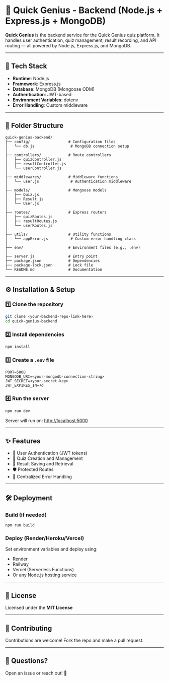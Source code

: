 # 🧠 Quick Genius - Backend (Node.js + Express.js + MongoDB)

**Quick Genius** is the backend service for the Quick Genius quiz platform. It handles user authentication, quiz management, result recording, and API routing — all powered by Node.js, Express.js, and MongoDB.

---

## 🚀 Tech Stack

- **Runtime**: Node.js
- **Framework**: Express.js
- **Database**: MongoDB (Mongoose ODM)
- **Authentication**: JWT-based
- **Environment Variables**: dotenv
- **Error Handling**: Custom middleware

---

## 📁 Folder Structure

```
quick-genius-backend/
├── config/                 # Configuration files
│   └── db.js                # MongoDB connection setup
│
├── controllers/            # Route controllers
│   ├── quizController.js
│   ├── resultController.js
│   └── userController.js
│
├── middlewares/            # Middleware functions
│   └── user.js              # Authentication middleware
│
├── models/                 # Mongoose models
│   ├── Quiz.js
│   ├── Result.js
│   └── User.js
│
├── routes/                 # Express routers
│   ├── quizRoutes.js
│   ├── resultRoutes.js
│   └── userRoutes.js
│
├── utils/                  # Utility functions
│   └── appError.js          # Custom error handling class
│
├── env/                    # Environment files (e.g., .env)
│
├── server.js               # Entry point
├── package.json            # Dependencies
├── package-lock.json       # Lock file
└── README.md               # Documentation
```

---

## ⚙️ Installation & Setup

### 1️⃣ Clone the repository

```bash
git clone <your-backend-repo-link-here>
cd quick-genius-backend
```

### 2️⃣ Install dependencies

```bash
npm install
```

### 3️⃣ Create a `.env` file

```env
PORT=5000
MONGODB_URI=<your-mongodb-connection-string>
JWT_SECRET=<your-secret-key>
JWT_EXPIRES_IN=7d
```

### 4️⃣ Run the server

```bash
npm run dev
```

Server will run on: [http://localhost:5000](http://localhost:5000)

---

## ✨ Features

- 🔐 User Authentication (JWT tokens)
- 🧠 Quiz Creation and Management
- 📝 Result Saving and Retrieval
- 🛡️ Protected Routes
- 🎯 Centralized Error Handling

---

## 🛠 Deployment

### Build (if needed)

```bash
npm run build
```

### Deploy (Render/Heroku/Vercel)

Set environment variables and deploy using:
- Render
- Railway
- Vercel (Serverless Functions)
- Or any Node.js hosting service

---

## 📄 License

Licensed under the **MIT License**

---

## 🤝 Contributing

Contributions are welcome! Fork the repo and make a pull request.

---

## 💬 Questions?

Open an issue or reach out! 🚀
